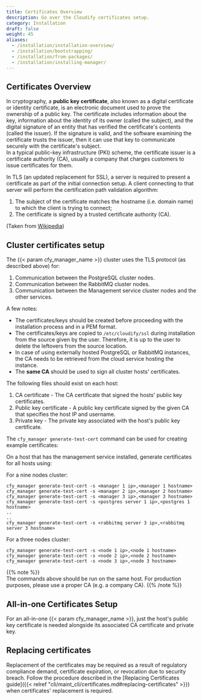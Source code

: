 ```yaml
---
title: Certificates Overview
description: Go over the Cloudify certificates setup.   
category: Installation
draft: false
weight: 45
aliases:
  - /installation/installation-overview/
  - /installation/bootstrapping/
  - /installation/from-packages/
  - /installation/installing-manager/
---
```


## Certificates Overview
In cryptography, a **public key certificate**, also known as a digital certificate or identity certificate, is an electronic document used to prove the ownership of a public key.
The certificate includes information about the key, information about the identity of its owner (called the subject),
and the digital signature of an entity that has verified the certificate's contents (called the issuer).
If the signature is valid, and the software examining the certificate trusts the issuer, then it can use that key to communicate securely with the certificate's subject.  
In a typical public-key infrastructure (PKI) scheme, the certificate issuer is a certificate authority (CA),
usually a company that charges customers to issue certificates for them.

In TLS (an updated replacement for SSL), a server is required to present a certificate as part of the initial connection setup.
A client connecting to that server will perform the certification path validation algorithm:

1. The subject of the certificate matches the hostname (i.e. domain name) to which the client is trying to connect;
1. The certificate is signed by a trusted certificate authority (CA).

(Taken from [Wikipedia](https://en.wikipedia.org/wiki/Public_key_certificate))


## Cluster certificates setup
The {{< param cfy_manager_name >}} cluster uses the TLS protocol (as described above) for:

1. Communication between the PostgreSQL cluster nodes.
1. Communication between the RabbitMQ cluster nodes.
1. Communication between the Management service cluster nodes and the other services.

A few notes:

* The certificates/keys should be created before proceeding with the installation process and in a PEM format.  
* The certificates/keys are copied to `/etc/cloudify/ssl` during installation from the source given by the user.
Therefore, it is up to the user to delete the leftovers from the source location.  
* In case of using externally hosted PostgreSQL or RabbitMQ instances, the CA needs to be
retrieved from the cloud service hosting the instance.
* The **same CA** should be used to sign all cluster hosts' certificates.  

The following files should exist on each host:

1. CA certificate - The CA certificate that signed the hosts' public key certificates.
1. Public key certificate - A public key certificate signed by the given CA that specifies the host IP and username.
1. Private key - The private key associated with the host's public key certificate.

The `cfy_manager generate-test-cert` command can be used for creating example certificates:

On a host that has the management service installed, generate certificates for all hosts using:

For a nine nodes cluster:
```
cfy_manager generate-test-cert -s <manager 1 ip>,<manager 1 hostname>
cfy_manager generate-test-cert -s <manager 2 ip>,<manager 2 hostname>
cfy_manager generate-test-cert -s <manager 3 ip>,<manager 3 hostname>
cfy_manager generate-test-cert -s <postgres server 1 ip>,<postgres 1 hostname>
..
..
cfy_manager generate-test-cert -s <rabbitmq server 3 ip>,<rabbitmq server 3 hostname>
```

For a three nodes cluster:
```
cfy_manager generate-test-cert -s <node 1 ip>,<node 1 hostname>
cfy_manager generate-test-cert -s <node 2 ip>,<node 2 hostname>
cfy_manager generate-test-cert -s <node 3 ip>,<node 3 hostname>
```

{{% note %}}  
The commands above should be run on the same host.
For production purposes, please use a proper CA (e.g. a company CA).
{{% /note %}}  


## All-in-one Certificates Setup
For an all-in-one {{< param cfy_manager_name >}}, just the host's public key certificate is needed alongside its associated CA certificate and private key.


## Replacing certificates
Replacement of the certificates may be required as a result of regulatory compliance demand, certificate expiration, or revocation due to security breach.
Follow the procedure described in the [Replacing Certificates guide]({{< relref "cli/maint_cli/certificates.md#replacing-certificates" >}}) when certificates' replacement is required.
